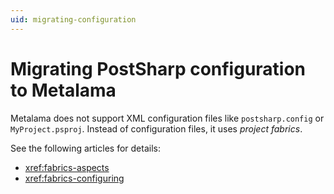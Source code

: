 ```yaml
---
uid: migrating-configuration
---
```


# Migrating PostSharp configuration to Metalama

Metalama does not support XML configuration files like `postsharp.config` or `MyProject.psproj`. Instead of configuration files, it uses _project fabrics_.

See the following articles for details:

* <xref:fabrics-aspects>
* <xref:fabrics-configuring>

